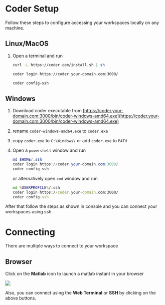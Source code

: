 # Coder Setup

Follow these steps to configure accessing your workspaces locally on any machine.

## Linux/MacOS

1. Open a terminal and run

   ```bash
   curl -L https://coder.com/install.sh | sh
   
   coder login https://coder.your-domain.com:3000/
   
   coder config-ssh
   ```

## Windows

1. Download coder executable from [https://coder.your-domain.com:3000/bin/coder-windows-amd64.exe](https://coder.your-domain.com:3000/bin/coder-windows-amd64.exe)

2. rename `coder-windows-amd64.exe` to `coder.exe`

3. copy `coder.exe` to `C:\Windows\` 
   or
   add `coder.exe` to `PATH`

4. Open a `powershell` window and run 

   ```powershell
   md $HOME/.ssh
   coder login https://coder.your-domain.com:3000/
   coder config-ssh
   ```

   or alternatively open `cmd` window and run

   ```cmd
   md %USERPROFILE%/.ssh
   coder login https://coder.your-domain.com:3000/
   coder config-ssh
   ```

After that follow the steps as shown in console and you can connect your workspaces using ssh.

# Connecting

There are multiple ways to connect to your workspace

## Browser

Click on the **Matlab** icon to launch a matlab instant in your browser

![](https://github.com/matifali/coder-templates/blob/master/matlab/matlab_connect.png)

Also, you can connect using the **Web Terminal** or **SSH** by clicking on the above buttons.
